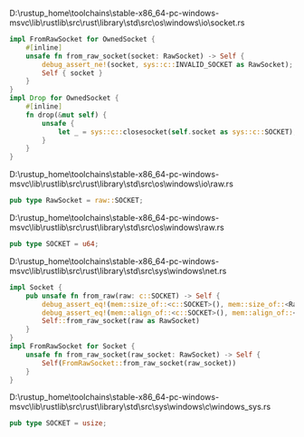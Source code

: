 D:\rustup_home\toolchains\stable-x86_64-pc-windows-msvc\lib\rustlib\src\rust\library\std\src\os\windows\io\socket.rs
```Rust
impl FromRawSocket for OwnedSocket {
    #[inline]
    unsafe fn from_raw_socket(socket: RawSocket) -> Self {
        debug_assert_ne!(socket, sys::c::INVALID_SOCKET as RawSocket);
        Self { socket }
    }
}
impl Drop for OwnedSocket {
    #[inline]
    fn drop(&mut self) {
        unsafe {
            let _ = sys::c::closesocket(self.socket as sys::c::SOCKET);
        }
    }
}
```

D:\rustup_home\toolchains\stable-x86_64-pc-windows-msvc\lib\rustlib\src\rust\library\std\src\os\windows\io\raw.rs
```Rust
pub type RawSocket = raw::SOCKET;
```

D:\rustup_home\toolchains\stable-x86_64-pc-windows-msvc\lib\rustlib\src\rust\library\std\src\os\windows\raw.rs
```Rust
pub type SOCKET = u64;
```

D:\rustup_home\toolchains\stable-x86_64-pc-windows-msvc\lib\rustlib\src\rust\library\std\src\sys\windows\net.rs
```Rust
impl Socket {
    pub unsafe fn from_raw(raw: c::SOCKET) -> Self {
        debug_assert_eq!(mem::size_of::<c::SOCKET>(), mem::size_of::<RawSocket>());
        debug_assert_eq!(mem::align_of::<c::SOCKET>(), mem::align_of::<RawSocket>());
        Self::from_raw_socket(raw as RawSocket)
    }
}
impl FromRawSocket for Socket {
    unsafe fn from_raw_socket(raw_socket: RawSocket) -> Self {
        Self(FromRawSocket::from_raw_socket(raw_socket))
    }
}
```

D:\rustup_home\toolchains\stable-x86_64-pc-windows-msvc\lib\rustlib\src\rust\library\std\src\sys\windows\c\windows_sys.rs
```Rust
pub type SOCKET = usize;
```
